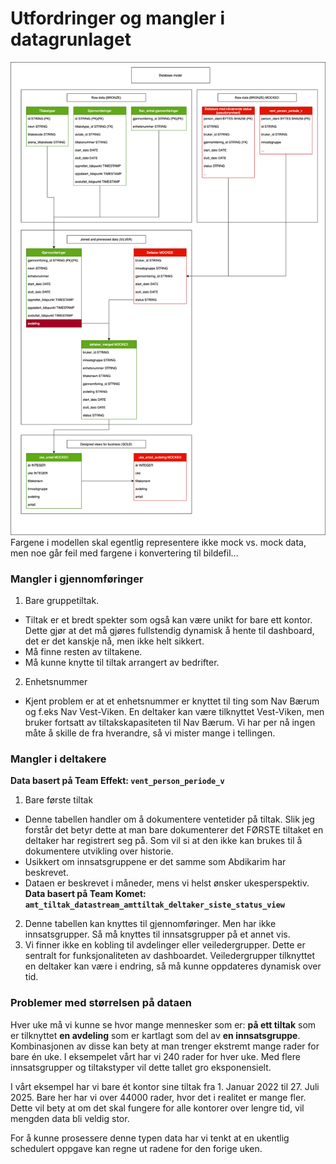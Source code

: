 # Utfordringer og mangler i datagrunlaget

![Data modell](data_modell.png)
Fargene i modellen skal egentlig representere ikke mock vs. mock data, men noe går feil med fargene i konvertering til bildefil...

### Mangler i gjennomføringer
1. Bare gruppetiltak.
- Tiltak er et bredt spekter som også kan være unikt for bare ett kontor. Dette gjør at det må gjøres fullstendig dynamisk å hente til dashboard, det er det kanskje nå, men ikke helt sikkert.
- Må finne resten av tiltakene.
- Må kunne knytte til tiltak arrangert av bedrifter.
2. Enhetsnummer
- Kjent problem er at et enhetsnummer er knyttet til ting som Nav Bærum og f.eks Nav Vest-Viken. En deltaker kan være tilknyttet Vest-Viken, men bruker fortsatt av tiltakskapasiteten til Nav Bærum. Vi har per nå ingen måte å skille de fra hverandre, så vi mister mange i tellingen.


### Mangler i deltakere
**Data basert på Team Effekt: `vent_person_periode_v`**
1. Bare første tiltak
- Denne tabellen handler om å dokumentere ventetider på tiltak. Slik jeg forstår det betyr dette at man bare dokumenterer det FØRSTE tiltaket en deltaker har registrert seg på. Som vil si at den ikke kan brukes til å dokumentere utvikling over historie.
- Usikkert om innsatsgruppene er det samme som Abdikarim har beskrevet.
- Dataen er beskrevet i måneder, mens vi helst ønsker ukesperspektiv.
**Data basert på Team Komet: `amt_tiltak_datastream_amttiltak_deltaker_siste_status_view`**
2. Denne tabellen kan knyttes til gjennomføringer. Men har ikke innsatsgrupper. Så må knyttes til innsatsgrupper på et annet vis.
3. Vi finner ikke en kobling til avdelinger eller veiledergrupper. Dette er sentralt for funksjonaliteten av dashboardet. Veiledergrupper tilknyttet en deltaker kan være i endring, så må kunne oppdateres dynamisk over tid.

### Problemer med størrelsen på dataen

Hver uke må vi kunne se hvor mange mennesker som er: **på ett tiltak** som er tilknyttet **en avdeling** som er kartlagt som del av **en innsatsgruppe**. Kombinasjonen av disse kan bety at man trenger ekstremt mange rader for bare én uke. I eksempelet vårt har vi 240 rader for hver uke. Med flere innsatsgrupper og tiltakstyper vil dette tallet gro eksponensielt.

I vårt eksempel har vi bare ét kontor sine tiltak fra 1. Januar 2022 til 27. Juli 2025. Bare her har vi over 44000 rader, hvor det i realitet er mange fler.
Dette vil bety at om det skal fungere for alle kontorer over lengre tid, vil mengden data bli veldig stor.

For å kunne prosessere denne typen data har vi tenkt at en ukentlig schedulert oppgave kan regne ut radene for den forige uken.
